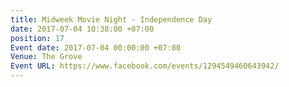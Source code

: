 ```yaml
---
title: Midweek Movie Night - Independence Day
date: 2017-07-04 10:38:00 +07:00
position: 17
Event date: 2017-07-04 00:00:00 +07:00
Venue: The Grove
Event URL: https://www.facebook.com/events/1294549460643942/
---
```


